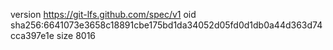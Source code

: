 version https://git-lfs.github.com/spec/v1
oid sha256:6641073e3658c18891cbe175bd1da34052d05fd0d1db0a44d363d74cca397e1e
size 8016
